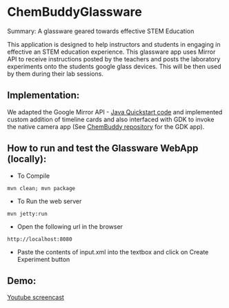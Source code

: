 ChemBuddyGlassware
==================

Summary: A glassware geared towards effective STEM Education

This application is designed to help instructors and students in engaging in effective an STEM education experience.
This glassware app uses Mirror API to receive instructions posted by the teachers and posts the laboratory experiments onto the students google glass devices. This will be then used by them during their lab sessions.

Implementation:
---

We adapted the Google Mirror API - <a href="https://developers.google.com/glass/develop/mirror/quickstart/index" >Java Quickstart code</a> and implemented custom addition of timeline cards and also interfaced with GDK to invoke the native camera app (See <a href="https://github.com/GayathriMurali/ChemBuddy">ChemBuddy repository</a> for the GDK app).

How to run and test the Glassware WebApp (locally):
---

* To Compile

```
mvn clean; mvn package
```

* To Run the web server

```
mvn jetty:run
```

* Open the following url in the browser

```
http://localhost:8080
```

* Paste the contents of input.xml into the textbox and click on Create Experiment button

Demo:
---

<a href="https://www.youtube.com/watch?v=IYHPeKW5Vdk&feature=youtu.be">Youtube screencast</a>
